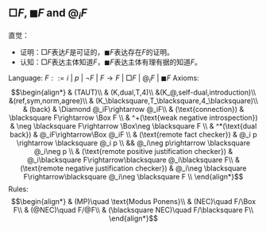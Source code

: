 

## $\Box F,\blacksquare F$ and $@_i F$
直觉：
- 证明：$\Box F$表达$F$是可证的，$\blacksquare F$表达存在$F$的证明。
- 认知：$\Box F$表达主体知道$F$，$\blacksquare F$表达主体有理有据的知道$F$。

Language: 
$F::= i\ |\ p\ |\ \neg F\ |\ F\rightarrow F\ |\ \Box F\ |\ @_i F\ |\ \blacksquare F$
Axioms:
$$\begin{align*}
    & (TAUT)\\
    & (K,dual,T,4)\\
    &(K_@,self-dual,introduction)\\
    &(ref,sym,norm,agree)\\
    & (K_\blacksquare,T_\blacksquare,4_\blacksquare)\\
    & (back) & \Diamond @_iF\rightarrow @_iF\\
    & (\text{connection}) & \blacksquare F\rightarrow \Box F \\
    & ^+(\text{weak negative introspection}) & \neg \blacksquare F\rightarrow \Box\neg \blacksquare F \\
    & ^*(\text{dual back}) & @_iF\rightarrow\Box @_iF \\
    & (\text{remote fact checker}) & @_i p \rightarrow \blacksquare @_i p \\
    && @_i\neg p\rightarrow \blacksquare @_i\neg p \\
    & (\text{remote positive justification checker}) & @_i\blacksquare F\rightarrow\blacksquare @_i\blacksquare F\\
    & (\text{remote negative justification checker}) & @_i\neg \blacksquare F\rightarrow\blacksquare @_i\neg \blacksquare F \\ 
\end{align*}$$
Rules:
$$\begin{align*}
    & (MP)\quad \text{Modus Ponens}\\
    & (NEC)\quad F/\Box F\\
    & (@NEC)\quad F/@F\\
    & (\blacksquare NEC)\quad F/\blacksquare F\\
\end{align*}$$